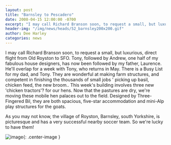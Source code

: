 ```yaml
---
layout: post
title: "Barnsley to Pescadero"
date: 2008-04-15 12:00:00 -0700
excerpt: "I may call Richard Branson soon, to request a small, but luxurious, direct flight from Old Royston to ..."
header-img: "/img/news/heads/52_barnsley200x200.gif"
author: Dee Harley
categories: news
---
```

I may call Richard Branson soon, to request a small, but luxurious,
direct flight from Old Royston to SFO. Tony, followed by Andrew, one
half of my fabulous house designers, has now been followed by my
father, Laurence. He'll overlap for a week with Tony, who returns in
May. There is a Busy List for my dad, and Tony. They are wonderful at
making farm structures, and competent in finishing the thousands of
small jobs ' picking up basil, chicken feed, the new broom..  This
week's building involves three new 'chicken tractors'? for our hens.
Now that the pastures are dry, we're moving these mobile hen palaces
out to the field. Designed by Three-Fingered Bil, they are both
spacious, five-star accommodation and mini-Alp play structures for the
goats.

As you may not know, the village of Royston, Barnsley, south
Yorkshire, is picturesque and has a very successful nearby soccer
team. So we're lucky to have them!

![image](/img/news/52_barnsley200x200.gif){: .center-image }

